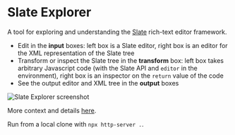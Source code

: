 # Slate Explorer

A tool for exploring and understanding the [Slate](https://docs.slatejs.org/) rich-text editor framework.

* Edit in the **input** boxes: left box is a Slate editor, right box is an editor for the XML representation of the Slate tree
* Transform or inspect the Slate tree in the **transform** box: left box takes arbitrary Javascript code (with the Slate API and `editor` in the environment), right box is an inspector on the `return` value of the code
* See the output editor and XML tree in the **output** boxes

![Slate Explorer screenshot](https://cdn.glitch.com/2b6e46c5-649e-40ac-b9a5-b84fa37615f5%2FScreen%20Shot%202021-07-29%20at%2012.03.17%20PM.png?v=1627585622209)

More context and details [here](https://jaked.org/blog/2021-02-26-Slate-Explorer).

Run from a local clone with `npx http-server .`.
